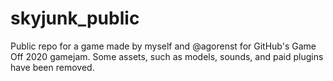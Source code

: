 # skyjunk_public

Public repo for a game made by myself and @agorenst for GitHub's Game Off 2020 gamejam. Some assets, such as models, sounds, and paid plugins have been removed.
